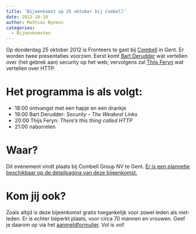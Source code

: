 ```yaml
---
title: 'Bijeenkomst op 25 oktober bij Combell'
date: 2012-10-10
author: Mathias Bynens
categories:
  - Bijeenkomsten
---
```


Op donderdag 25 oktober 2012 is Fronteers te gast bij [Combell](http://www.combell.com/nl) in Gent. Er worden twee presentaties voorzien. Eerst komt [Bart Derudder](http://twitter.com/qwaxys) wat vertellen over (het gebrek aan) security op het web; vervolgens zal [Thijs Feryn](http://twitter.com/ThijsFeryn) wat vertellen over HTTP.

# Het programma is als volgt:

- 18:00 ontvangst met een hapje en een drankje
- 19:00 Bart Derudder: _Security – The Weakest Links_
- 20:00 Thijs Feryn: _There’s this thing called HTTP_
- 21:00 naborrelen

# Waar?

Dit evenement vindt plaats bij Combell Group NV te Gent. [Er is een plannetje beschikbaar op de detailpagina van deze bijeenkomst.](/bijeenkomsten/2012/combell)

# Kom jij ook?

Zoals altijd is deze bijeenkomst gratis toegankelijk voor zowel leden als niet-leden. Er is echter beperkt plaats, voor circa 70 mannen en vrouwen. Geef je daarom op via het [aanmeldformulier](/bijeenkomsten/2012/combell#aanmeldingen). Vol is vol!
